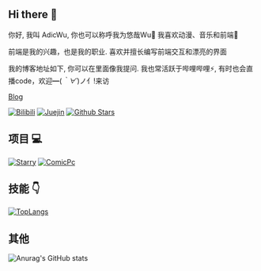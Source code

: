 ## Hi there 👋

你好, 我叫 AdicWu, 你也可以称呼我为悠哉Wu💬
我喜欢动漫、音乐和前端🌱

前端是我的兴趣，也是我的职业. 喜欢并擅长编写前端交互和漂亮的界面

我的博客地址如下, 你可以在里面像我提问. 我也常活跃于哔哩哔哩⚡, 有时也会直播code，欢迎━(*｀∀´*)ノ亻!来访

[Blog](https://www.adicw.cn/)


[![Bilibili](https://img.shields.io/badge/dynamic/json?labelColor=FE7398&logo=bilibili&logoColor=white&label=bilibili%20fans&color=00aeec&query=%24.data.totalSubs&url=https%3A%2F%2Fapi.spencerwoo.com%2Fsubstats%2F%3Fsource%3Dbilibili%26queryKey%3D16053773)](https://space.bilibili.com/16053773)
[![Juejin](https://img.shields.io/badge/juejin-%E6%82%A0%E5%93%89wu-1e80ff?logo=bytedance)](https://juejin.cn/user/289926802309400)
[![Github Stars](https://img.shields.io/github/stars/adicwu?color=faf408&label=github%20stars&logo=github)](https://github.com/Adicwu)

## 项目 :computer:

[![Starry](https://github-readme-stats.vercel.app/api/pin/?username=Adicwu&repo=Starry)](https://github.com/Adicwu/Starry)
[![ComicPc](https://github-readme-stats.vercel.app/api/pin/?username=Adicwu&repo=comic-pc)](https://github.com/Adicwu/comic-pc)

## 技能 :point_down:

[![TopLangs](https://github-readme-stats.vercel.app/api/top-langs/?username=Adicwu&layout=compact)](https://github.com/anuraghazra/github-readme-stats)

## 其他
![Anurag's GitHub stats](https://github-readme-stats.vercel.app/api?username=Adicwu&show_icons=true&bg_color=30,e96443,904e95&title_color=fff&text_color=fff)
